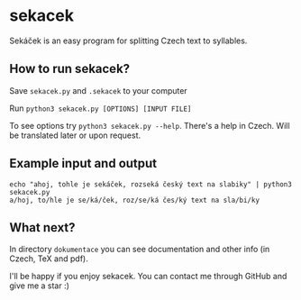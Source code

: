 # sekacek

Sekáček is an easy program for splitting Czech text to syllables. 

## How to run sekacek?

  Save ```sekacek.py``` and ```.sekacek``` to your computer
  
  Run ```python3 sekacek.py [OPTIONS] [INPUT FILE]```

To see options try ```python3 sekacek.py --help```.
There's a help in Czech. Will be translated later or upon request.

## Example input and output

```
echo "ahoj, tohle je sekáček, rozseká český text na slabiky" | python3 sekacek.py 
a/hoj, to/hle je se/ká/ček, roz/se/ká čes/ký text na sla/bi/ky
```

## What next?

In directory ```dokumentace``` you can see documentation and other info (in Czech, TeX and pdf).

I'll be happy if you enjoy sekacek. You can contact me through GitHub and give me a star :)
